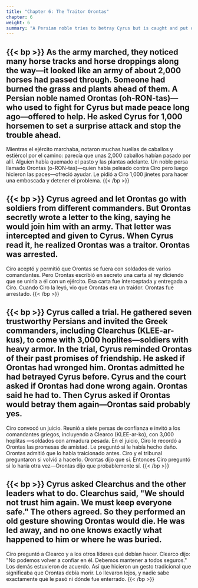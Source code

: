 ```yaml
---
title: "Chapter 6: The Traitor Orontas"
chapter: 6
weight: 6
summary: "A Persian noble tries to betray Cyrus but is caught and put on trial."
---
```


{{< bp >}}
As the army marched, they noticed many horse tracks and horse droppings along the way—it looked like an army of about 2,000 horses had passed through. Someone had burned the grass and plants ahead of them. A Persian noble named Orontas (oh-RON-tas)—who used to fight for Cyrus but made peace long ago—offered to help. He asked Cyrus for 1,000 horsemen to set a surprise attack and stop the trouble ahead.
---
Mientras el ejército marchaba, notaron muchas huellas de caballos y estiércol por el camino: parecía que unas 2,000 caballos habían pasado por allí. Alguien había quemado el pasto y las plantas adelante. Un noble persa llamado Orontas (o-RON-tas)—quien había peleado contra Ciro pero luego hicieron las paces—ofreció ayudar. Le pidió a Ciro 1,000 jinetes para hacer una emboscada y detener el problema.
{{< /bp >}}

{{< bp >}}
Cyrus agreed and let Orontas go with soldiers from different commanders. But Orontas secretly wrote a letter to the king, saying he would join him with an army. That letter was intercepted and given to Cyrus. When Cyrus read it, he realized Orontas was a traitor. Orontas was arrested.
---
Ciro aceptó y permitió que Orontas se fuera con soldados de varios comandantes. Pero Orontas escribió en secreto una carta al rey diciendo que se uniría a él con un ejército. Esa carta fue interceptada y entregada a Ciro. Cuando Ciro la leyó, vio que Orontas era un traidor. Orontas fue arrestado.
{{< /bp >}}

{{< bp >}}
Cyrus called a trial. He gathered seven trustworthy Persians and invited the Greek commanders, including Clearchus (KLEE-ar-kus), to come with 3,000 hoplites—soldiers with heavy armor. In the trial, Cyrus reminded Orontas of their past promises of friendship. He asked if Orontas had wronged him. Orontas admitted he had betrayed Cyrus before. Cyrus and the court asked if Orontas had done wrong again. Orontas said he had to. Then Cyrus asked if Orontas would betray them again—Orontas said probably yes.
---
Ciro convocó un juicio. Reunió a siete persas de confianza e invitó a los comandantes griegos, incluyendo a Clearco (KLEE-ar-ko), con 3,000 hoplitas —soldados con armadura pesada. En el juicio, Ciro le recordó a Orontas las promesas de amistad. Le preguntó si le había hecho daño. Orontas admitió que lo había traicionado antes. Ciro y el tribunal preguntaron si volvió a hacerlo. Orontas dijo que sí. Entonces Ciro preguntó si lo haría otra vez—Orontas dijo que probablemente sí.
{{< /bp >}}

{{< bp >}}
Cyrus asked Clearchus and the other leaders what to do. Clearchus said, "We should not trust him again. We must keep everyone safe." The others agreed. So they performed an old gesture showing Orontas would die. He was led away, and no one knows exactly what happened to him or where he was buried.
---
Ciro preguntó a Clearco y a los otros líderes qué debían hacer. Clearco dijo: "No podemos volver a confiar en él. Debemos mantener a todos seguros." Los demás estuvieron de acuerdo. Así que hicieron un gesto tradicional que significaba que Orontas debía morir. Lo llevaron lejos, y nadie sabe exactamente qué le pasó ni dónde fue enterrado.
{{< /bp >}}

